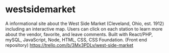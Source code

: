 # westsidemarket
A informational site about the West Side Market (Cleveland, Ohio, est. 1912) including an interactive map. Users can click on each station to learn more about the vendor, favorite, and leave comments. Built with React/PHP, mySQL, JavaScript, Node, HTML, CSS, CSS Foundation. (Front end repository) https://trello.com/b/3Mx3PDLv/west-side-market
